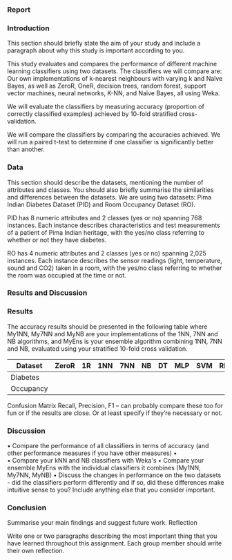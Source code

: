 ### Report 

### Introduction
This section should briefly state the aim of your study and include a paragraph about why this study is important according to you.

This study evaluates and compares the performance of different machine learning classifiers using two datasets. The classifiers we will compare are: Our own implementations of k-nearest neighbours with varying k and Naïve Bayes, as well as ZeroR, OneR, decision trees, random forest, support vector machines, neural networks, K-NN, and Naïve Bayes, all using Weka.

We will evaluate the classifiers by measuring accuracy (proportion of correctly classified examples) achieved by 10-fold stratified cross-validation. 


We will compare the classifiers by comparing the accuracies achieved. We will run a paired t-test to determine if one classifier is significantly better than another.  

### Data
This section should describe the datasets, mentioning the number of attributes and classes. You should also briefly summarise the similarities and differences between the datasets.
We are using two datasets: Pima Indian Diabetes Dataset (PID) and Room Occupancy Dataset (RO). 

PID has 8 numeric attributes and 2 classes (yes or no) spanning 768 instances. Each instance describes characteristics and test measurements of a patient of  Pima Indian heritage, with the yes/no class referring to whether or not they have diabetes. 

RO has 4 numeric attributes and 2 classes (yes or no) spanning 2,025 instances. Each instance describes the sensor readings  (light, temperature, sound and CO2) taken in a room, with the yes/no class referring to whether the room was occupied at the time or not. 

### Results and Discussion

### Results
The accuracy results should be presented in the following table where My1NN, My7NN and MyNB are your implementations of the 1NN, 7NN and NB algorithms, and MyEns is your ensemble algorithm combining 1NN, 7NN and NB, evaluated using your stratified 10-fold cross validation.

| Dataset   | ZeroR | 1R  | 1NN | 7NN | NB  | DT  | MLP | SVM | RF  | **My1NN** | **My7NN** | **MyNB** | **MyEns** |
|-----------|-------|-----|-----|-----|-----|-----|-----|-----|-----|-----------|-----------|----------|-----------|
| Diabetes  |       |     |     |     |     |     |     |     |     |  0.6954      |   0.7553        |    0.7526      |    0.7631       |
| Occupancy |       |     |     |     |     |     |     |     |     |    0.9951       |     0.9926      |     0.9679     |     0.9916      |

 

Confusion Matrix
Recall, Precision, F1 – can probably compare these too for fun or if the results are close. Or at least specify if they’re necessary or not.

### Discussion
•	Compare the performance of all classifiers in terms of accuracy (and other performance measures if you have other measures)
•	
•	Compare your kNN and NB classifiers with Weka's 
•	Compare your ensemble MyEns with the individual classifiers it combines (My1NN, My7NN, MyNB)
•	Discuss the changes in performance on the two datasets - did the classifiers perform differently and if so, did these differences make intuitive sense to you?
Include anything else that you consider important.

### Conclusion
Summarise your main findings and suggest future work.
Reflection

Write one or two paragraphs describing the most important thing that you have learned throughout this assignment. Each group member should write their own reflection.

